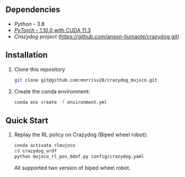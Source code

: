 
## Dependencies
- *Python* - 3.8
- [*PyTorch* - 1.10.0 with CUDA 11.3](https://pytorch.org/get-started/previous-versions/)
- *Crazydog project* (https://github.com/anson-liumaote/crazydog.git)

## Installation
1. Clone this repository
    ```bash
    git clone git@github.com:morrisx28/crazydog_mujoco.git
    ```
2. Create the conda environment:
    ```bash
    conda env create -f environment.yml
    ```

## Quick Start
1. Replay the RL policy on Crazydog (Biped wheel robot):
    ```bash
    conda activate rlmujoco
    cd crazydog_urdf
    python mujoco_rl_pos_6dof.py config/crazydog.yaml
    ```
    All supported two version of biped wheel robot.


